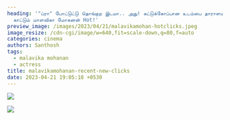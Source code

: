 ```yaml
---
heading: '"ப்ரா" போட்டுட்டு தொங்குற இடமா.. அது! கட்டுக்கோப்பான உடம்பை தாராளமாக
  காட்டும் மாளவிகா மோகனன் Hot!'
preview_image: /images/2023/04/21/malavikamohan-hotclicks.jpeg
image_resize: /cdn-cgi/image/w=640,fit=scale-down,q=80,f=auto
categories: cinema
authors: Santhosh
tags:
  - malavika mohanan
  - actress
title: malavikamohanan-recent-new-clicks
date: 2023-04-21 19:05:18 +0530
---
```

![](/images/2023/04/21/malavikamohanan-recent-new-clicks2.jpeg)

![](/images/2023/04/21/malavikamohanan-recent-new-clicks.jpeg)